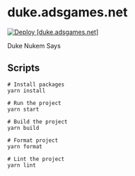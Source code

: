 # duke.adsgames.net

[![Deploy [duke.adsgames.net]](https://github.com/AdsGames/duke.adsgames.net/actions/workflows/deploy-site.yml/badge.svg)](https://github.com/AdsGames/duke.adsgames.net/actions/workflows/deploy-site.yml)

Duke Nukem Says

## Scripts

```
# Install packages
yarn install

# Run the project
yarn start

# Build the project
yarn build

# Format project
yarn format

# Lint the project
yarn lint
```
